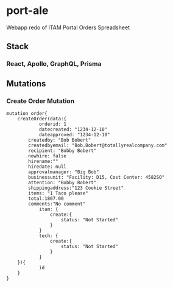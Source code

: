 # port-ale
Webapp redo of ITAM Portal Orders Spreadsheet

## Stack
### React, Apollo, GraphQL, Prisma

## Mutations

### Create Order Mutation
```
mutation order{
	createOrder(data:{
    		orderid: 1
    		datecreated: "1234-12-10"
    		dateapproved: "1234-12-10"
		createdby: "Bob Bobert"
		createdbyemail: "Bob.Bobert@totallyrealcompany.com" 
		recipient: "Bobby Bobert" 
		newhire: false 
		hirename:"" 
		hiredate: null
		approvalmanager: "Big Bob" 
		businessunit: "Facility: D15, Cost Center: 4582SO" 
		attention: "Bobby Bobert" 
		shippingaddress:"123 Cookie Street" 
		items: "1 Taco please"
		total:1807.00 
		comments:"No comment" 
    		itam: {
      			create:{
        			status: "Not Started"
      			}
    		}
    		tech: {
      			create:{
        			status: "Not Started"
      			}
    		}
  	}){
    		id
  	}
}
```
